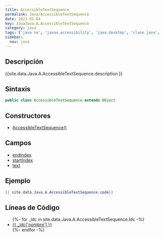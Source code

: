 ```yaml
---
title: AccessibleTextSequence
permalink: Java/AccessibleTextSequence
date: 2021-01-04
key: JavaJava.A.AccessibleTextSequence
category: java
tags: ['java se', 'javax.accessibility', 'java.desktop', 'clase java', 'Java 1.0']
sidebar: 
  nav: java
---
```


## Descripción
{{site.data.Java.A.AccessibleTextSequence.description }}

## Sintaxis
~~~java
public class AccessibleTextSequence extends Object
~~~

## Constructores
* [AccessibleTextSequence()](/Java/AccessibleTextSequence/AccessibleTextSequence/)

## Campos
* [endIndex](/Java/AccessibleTextSequence/endIndex)
* [startIndex](/Java/AccessibleTextSequence/startIndex)
* [text](/Java/AccessibleTextSequence/text)

## Ejemplo
~~~java
{{ site.data.Java.A.AccessibleTextSequence.code}}
~~~

## Líneas de Código
<ul>
{%- for _ldc in site.data.Java.A.AccessibleTextSequence.ldc -%}
   <li>
       <a href="{{_ldc['url'] }}">{{ _ldc['nombre'] }}</a>
   </li>
{%- endfor -%}
</ul>
